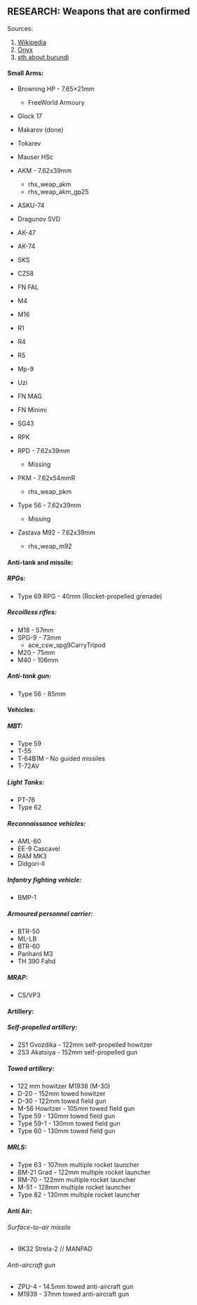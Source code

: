 
## RESEARCH: Weapons that are confirmed
Sources:
1. [Wikipedia](https://en.wikipedia.org/wiki/List_of_equipment_of_the_Land_Forces_of_the_Democratic_Republic_of_the_Congo)
2. [Onyx](https://www.oryxspioenkop.com/2021/06/welcome-to-jungle-ukrainian-t-64b1m.html)
3. [sth about burundi](https://www.smallarmssurvey.org/sites/default/files/resources/Small-Arms-Survey-2007-Chapter-06-EN.pdf)
####	Small Arms:
 - Browning HP - 7.65×21mm
	 - FreeWorld Armoury
 - Glock 17
 - Makarov (done)
 - Tokarev
 - Mauser HSc
 
 - AKM - 7.62x39mm
	 - rhs_weap_akm
	 - rhs_weap_akm_gp25
 - ASKU-74
 - Dragunov SVD
 - AK-47
 - AK-74
 - SKS
 - CZ58
 - FN FAL
 - M4
 - M16
 - R1
 - R4
 - R5

 - Mp-9
 - Uzi

 - FN MAG
 - FN Minimi
 - SG43
 - RPK
 - RPD - 7.62x39mm
	 - Missing
 - PKM - 7.62x54mmR
	 - rhs_weap_pkm
 
 - Type 56 - 7.62x39mm
	 - Missing
 - Zastava M92 - 7.62x39mm
	 - rhs_weap_m92
 
#### Anti-tank and missile:
##### RPGs:
 - Type 69 RPG - 40mm (Rocket-propelled grenade)
##### Recoilless rifles:
 - M18 - 57mm
 - SPG-9 - 73mm
	 - ace_csw_spg9CarryTripod
 - M20 - 75mm
 - M40 - 106mm
##### Anti-tank gun:
 - Type 56 - 85mm
#### Vehicles:
##### MBT:
 - Type 59
 - T-55
 - T-64B1M - No guided missiles
 - T-72AV
##### Light Tanks:
 - PT-76
 - Type 62
##### Reconnaissance vehicles:
 - AML-60
 - EE-9 Cascavel
 - RAM MK3
 - Didgori-II

##### Infantry fighting vehicle:
 - BMP-1
##### Armoured personnel carrier:
 - BTR-50
 - ML-LB
 - BTR-60
 - Panhard M3
 - TH 390 Fahd
##### MRAP:
 - CS/VP3

#### Artillery:
##### Self-propelled artillery:

 - 2S1 Gvozdika - 122mm self-propelled howitzer
 - 2S3 Akatsiya - 152mm self-propelled gun
##### Towed artillery:
 - 122 mm howitzer M1938 (M-30)
 - D-20 - 152mm towed howitzer
 - D-30 - 122mm towed field gun
 - M-56 Howitzer - 105mm towed field gun
 - Type 59 - 130mm towed field gun
 - Type 59-1 - 130mm towed field gun
 - Type 60 - 130mm towed field gun
 ##### MRLS:
 - Type 63 - 107mm multiple rocket launcher
 - BM-21 Grad - 122mm multiple rocket launcher
 - RM-70 - 122mm multiple rocket launcher
 - M-51 - 128mm multiple rocket launcher
 - Type 82 - 130mm multiple rocket launcher

#### Anti Air:
###### Surface-to-air missile
 - 9K32 Strela-2 // MANPAD
###### Anti-aircraft gun
 - ZPU-4 - 14.5mm towed anti-aircraft gun
 - M1939 - 37mm towed anti-aircraft gun
